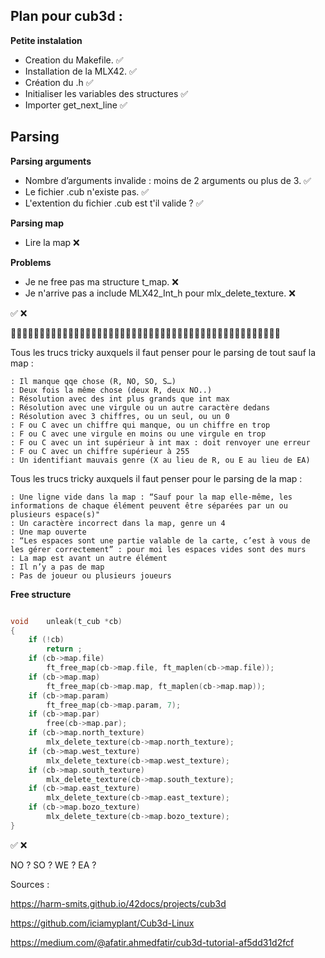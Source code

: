 ## Plan pour cub3d :

**Petite instalation**

- Creation du Makefile.  ✅
- Installation de la MLX42. ✅
- Création du .h ✅
- Initialiser les variables des structures ✅
- Importer get_next_line ✅



## Parsing

**Parsing arguments**

- Nombre d’arguments invalide : moins de 2 arguments ou plus de 3. ✅ 
- Le fichier .cub n'existe pas. ✅
- L'extention du fichier .cub est t'il valide ? ✅

**Parsing map**

- Lire la map ❌



**Problems**

- Je ne free pas ma structure t_map. ❌
- Je n'arrive pas a include MLX42_Int_h pour mlx_delete_texture. ❌


✅  ❌


🚧🚧🚧🚧🚧🚧🚧🚧🚧🚧🚧🚧🚧🚧🚧🚧🚧🚧🚧🚧🚧🚧🚧🚧🚧🚧🚧🚧🚧🚧🚧🚧🚧🚧🚧🚧🚧🚧🚧🚧🚧🚧🚧🚧🚧🚧🚧

Tous les trucs tricky auxquels il faut penser pour le parsing de tout sauf la map :

    : Il manque qqe chose (R, NO, SO, S…)
    : Deux fois la même chose (deux R, deux NO..)
    : Résolution avec des int plus grands que int max
    : Résolution avec une virgule ou un autre caractère dedans
    : Résolution avec 3 chiffres, ou un seul, ou un 0
    : F ou C avec un chiffre qui manque, ou un chiffre en trop
    : F ou C avec une virgule en moins ou une virgule en trop
    : F ou C avec un int supérieur à int max : doit renvoyer une erreur
    : F ou C avec un chiffre supérieur à 255
    : Un identifiant mauvais genre (X au lieu de R, ou E au lieu de EA)

Tous les trucs tricky auxquels il faut penser pour le parsing de la map :

    : Une ligne vide dans la map : “Sauf pour la map elle-même, les informations de chaque élément peuvent être séparées par un ou plusieurs espace(s)"
    : Un caractère incorrect dans la map, genre un 4
    : Une map ouverte
    : “Les espaces sont une partie valable de la carte, c’est à vous de les gérer correctement” : pour moi les espaces vides sont des murs
    : La map est avant un autre élément
    : Il n’y a pas de map
    : Pas de joueur ou plusieurs joueurs




**Free structure**
```c

void	unleak(t_cub *cb)
{
	if (!cb)
		return ;
	if (cb->map.file)
		ft_free_map(cb->map.file, ft_maplen(cb->map.file));
	if (cb->map.map)
		ft_free_map(cb->map.map, ft_maplen(cb->map.map));
	if (cb->map.param)
		ft_free_map(cb->map.param, 7);
	if (cb->map.par)
		free(cb->map.par);
	if (cb->map.north_texture)
		mlx_delete_texture(cb->map.north_texture);
	if (cb->map.west_texture)
		mlx_delete_texture(cb->map.west_texture);
	if (cb->map.south_texture)
		mlx_delete_texture(cb->map.south_texture);
	if (cb->map.east_texture)
		mlx_delete_texture(cb->map.east_texture);
	if (cb->map.bozo_texture)
		mlx_delete_texture(cb->map.bozo_texture);
}
```


✅ ❌




NO ?
SO ?
WE ?
EA ?


Sources : 

https://harm-smits.github.io/42docs/projects/cub3d

https://github.com/iciamyplant/Cub3d-Linux

https://medium.com/@afatir.ahmedfatir/cub3d-tutorial-af5dd31d2fcf

